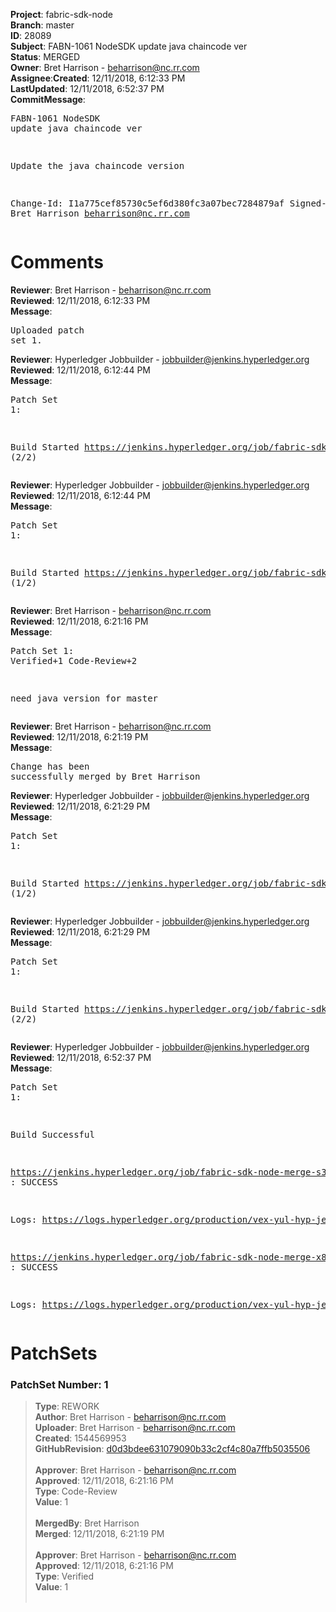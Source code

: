 <strong>Project</strong>: fabric-sdk-node</br><strong>Branch</strong>: master<br><strong>ID</strong>: 28089<br><strong>Subject</strong>: FABN-1061 NodeSDK update java chaincode ver<br><strong>Status</strong>: MERGED<br><strong>Owner</strong>: Bret Harrison - beharrison@nc.rr.com<br><strong>Assignee</strong>:<strong>Created</strong>: 12/11/2018, 6:12:33 PM<br><strong>LastUpdated</strong>: 12/11/2018, 6:52:37 PM<br><strong>CommitMessage</strong>:<br><pre>FABN-1061 NodeSDK update java chaincode ver

Update the java chaincode version

Change-Id: I1a775cef85730c5ef6d380fc3a07bec7284879af
Signed-off-by: Bret Harrison <beharrison@nc.rr.com>
</pre><h1>Comments</h1><strong>Reviewer</strong>: Bret Harrison - beharrison@nc.rr.com<br><strong>Reviewed</strong>: 12/11/2018, 6:12:33 PM<br><strong>Message</strong>: <pre>Uploaded patch set 1.</pre><strong>Reviewer</strong>: Hyperledger Jobbuilder - jobbuilder@jenkins.hyperledger.org<br><strong>Reviewed</strong>: 12/11/2018, 6:12:44 PM<br><strong>Message</strong>: <pre>Patch Set 1:

Build Started https://jenkins.hyperledger.org/job/fabric-sdk-node-verify-s390x/333/ (2/2)</pre><strong>Reviewer</strong>: Hyperledger Jobbuilder - jobbuilder@jenkins.hyperledger.org<br><strong>Reviewed</strong>: 12/11/2018, 6:12:44 PM<br><strong>Message</strong>: <pre>Patch Set 1:

Build Started https://jenkins.hyperledger.org/job/fabric-sdk-node-verify-x86_64/1707/ (1/2)</pre><strong>Reviewer</strong>: Bret Harrison - beharrison@nc.rr.com<br><strong>Reviewed</strong>: 12/11/2018, 6:21:16 PM<br><strong>Message</strong>: <pre>Patch Set 1: Verified+1 Code-Review+2

need java version for master</pre><strong>Reviewer</strong>: Bret Harrison - beharrison@nc.rr.com<br><strong>Reviewed</strong>: 12/11/2018, 6:21:19 PM<br><strong>Message</strong>: <pre>Change has been successfully merged by Bret Harrison</pre><strong>Reviewer</strong>: Hyperledger Jobbuilder - jobbuilder@jenkins.hyperledger.org<br><strong>Reviewed</strong>: 12/11/2018, 6:21:29 PM<br><strong>Message</strong>: <pre>Patch Set 1:

Build Started https://jenkins.hyperledger.org/job/fabric-sdk-node-merge-s390x/111/ (1/2)</pre><strong>Reviewer</strong>: Hyperledger Jobbuilder - jobbuilder@jenkins.hyperledger.org<br><strong>Reviewed</strong>: 12/11/2018, 6:21:29 PM<br><strong>Message</strong>: <pre>Patch Set 1:

Build Started https://jenkins.hyperledger.org/job/fabric-sdk-node-merge-x86_64/123/ (2/2)</pre><strong>Reviewer</strong>: Hyperledger Jobbuilder - jobbuilder@jenkins.hyperledger.org<br><strong>Reviewed</strong>: 12/11/2018, 6:52:37 PM<br><strong>Message</strong>: <pre>Patch Set 1:

Build Successful 

https://jenkins.hyperledger.org/job/fabric-sdk-node-merge-s390x/111/ : SUCCESS

Logs: https://logs.hyperledger.org/production/vex-yul-hyp-jenkins-3/fabric-sdk-node-merge-s390x/111

https://jenkins.hyperledger.org/job/fabric-sdk-node-merge-x86_64/123/ : SUCCESS

Logs: https://logs.hyperledger.org/production/vex-yul-hyp-jenkins-3/fabric-sdk-node-merge-x86_64/123</pre><h1>PatchSets</h1><h3>PatchSet Number: 1</h3><blockquote><strong>Type</strong>: REWORK<br><strong>Author</strong>: Bret Harrison - beharrison@nc.rr.com<br><strong>Uploader</strong>: Bret Harrison - beharrison@nc.rr.com<br><strong>Created</strong>: 1544569953<br><strong>GitHubRevision</strong>: [d0d3bdee631079090b33c2cf4c80a7ffb5035506](https://github.com/hyperledger/fabric-sdk-node/commit/d0d3bdee631079090b33c2cf4c80a7ffb5035506)<br><br><strong>Approver</strong>: Bret Harrison - beharrison@nc.rr.com<br><strong>Approved</strong>: 12/11/2018, 6:21:16 PM<br><strong>Type</strong>: Code-Review<br><strong>Value</strong>: 1<br><br><strong>MergedBy</strong>: Bret Harrison<br><strong>Merged</strong>: 12/11/2018, 6:21:19 PM<br><br><strong>Approver</strong>: Bret Harrison - beharrison@nc.rr.com<br><strong>Approved</strong>: 12/11/2018, 6:21:16 PM<br><strong>Type</strong>: Verified<br><strong>Value</strong>: 1<br><br></blockquote>